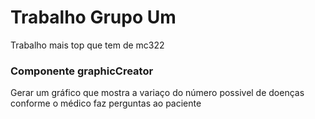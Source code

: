 # Trabalho Grupo Um
Trabalho mais top que tem de mc322

### Componente graphicCreator
Gerar um gráfico que mostra a variaço do número possivel de doenças conforme o médico faz perguntas ao paciente
